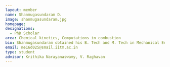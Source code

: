 ```yaml
---
layout: member
name: Shanmugasundaram D.
image: shanmugasundaram.jpg
homepage: 
designations: 
  - PhD Scholar
area: Chemical kinetics, Computations in combustion
bio: Shanmugasundaram obtained his B. Tech and M. Tech in Mechanical Engineering from Pondicherry Engineering College, Puduchery in 2014 and 2016 respectively. He is currently pursuing his PhD at IIT Madras. His project revolves around chemical kinetic modeling and reactive simulations of fuels relevant to fire research, one among them being methylmethacrylate. 
email: me16d025@smail.iitm.ac.in
type: student
advisor: Krithika Narayanaswamy, V. Raghavan
---
```

